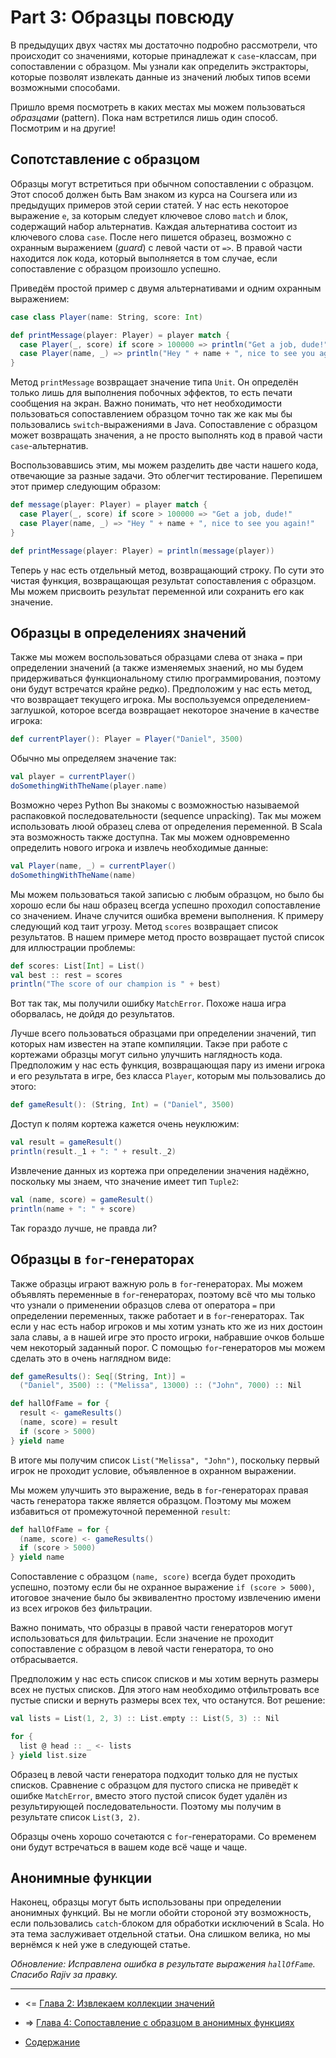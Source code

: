 Part 3: Образцы повсюду
===================================

В предыдущих двух частях мы достаточно подробно рассмотрели, что происходит со значениями,
которые принадлежат к `case`-классам, при сопоставлении с образцом. Мы узнали как определить
экстракторы, которые позволят извлекать данные из значений любых типов всеми возможными способами.

Пришло время посмотреть в каких местах мы можем пользоваться *образцами* (pattern). 
Пока нам встретился лишь один способ. Посмотрим и на другие!

Сопотставление с образцом
----------------------------------------

Образцы могут встретиться при обычном сопоставлении с образцом. Этот способ должен
быть Вам знаком из курса на Coursera или из предыдущих примеров этой серии статей. 
У нас есть некоторое выражение `e`, за которым следует ключевое слово `match` и 
блок, содержащий набор альтернатив. Каждая альтернатива состоит из ключевого слова `case`.
После него пишется образец, возможно с охранным выражением (*guard*) с левой части от `=>`.
В правой части находится лок кода, который выполняется в том случае, если сопоставление
с образцом произошло успешно.

Приведём простой пример с двумя альтернативами и одним охранным выражением:

~~~scala
case class Player(name: String, score: Int)

def printMessage(player: Player) = player match {
  case Player(_, score) if score > 100000 => println("Get a job, dude!")
  case Player(name, _) => println("Hey " + name + ", nice to see you again!")
}
~~~

Метод `printMessage` возвращает значение типа `Unit`. Он определён только лишь для 
выполнения побочных эффектов, то есть печати сообщения на экран.  Важно понимать,
что нет необходимости пользоваться сопоставлением образцом точно так же как мы бы пользовались
`switch`-выражениями в Java. Сопоставление с образцом может возвращать значения, а не просто
выполнять код в правой части `case`-альтернатив. 

Воспользовавшись этим, мы можем разделить две части нашего кода, отвечающие за разные задачи.
Это облегчит тестирование. Перепишем этот пример следующим образом:

~~~scala
def message(player: Player) = player match {
  case Player(_, score) if score > 100000 => "Get a job, dude!"
  case Player(name, _) => "Hey " + name + ", nice to see you again!"
}

def printMessage(player: Player) = println(message(player))
~~~

Теперь у нас есть отдельный метод, возвращающий строку. По сути это чистая функция,
возвращающая результат сопоставления с образцом. Мы можем присвоить результат переменной
или сохранить его как значение.

Образцы в определениях значений
----------------------------------------------

Также мы можем воспользоваться образцами слева от знака `=` при определении значений 
(а также изменяемых знаений, но мы будем придерживаться функциональному стилю программирования, 
поэтому они будут встречатся крайне редко). Предположим у нас есть метод, что возвращает 
текущего игрока. Мы воспользуемся определением-заглушкой, которое всегда возвращает
некоторое значение в качестве игрока:

~~~scala
def currentPlayer(): Player = Player("Daniel", 3500)
~~~

Обычно мы определяем значение так:

~~~scala
val player = currentPlayer()
doSomethingWithTheName(player.name)
~~~

Возможно через Python Вы знакомы с возможностью называемой распаковкой последовательности (sequence unpacking).
Так мы можем использовать люой образец слева от определения переменной. В Scala эта возможность также доступна.
Так мы можем одновременно определить нового игрока и извлечь необходимые данные:

~~~scala
val Player(name, _) = currentPlayer()
doSomethingWithTheName(name)
~~~

Мы можем пользоваться такой записью с любым образцом, но было бы хорошо если бы наш образец
всегда успешно проходил сопоставление со значением. Иначе случится ошибка времени выполнения.
К примеру следующий код таит угрозу. Метод `scores` возвращает список результатов. 
В нашем примере метод просто возвращает пустой список для иллюстрации проблемы:

~~~scala
def scores: List[Int] = List()
val best :: rest = scores
println("The score of our champion is " + best)
~~~

Вот так так, мы получили ошибку `MatchError`. Похоже наша игра оборвалась, не дойдя до результатов.

Лучше всего пользоваться образцами при определении значений, тип которых нам известен на этапе 
компиляции. Такэе при работе с кортежами образцы могут сильно улучшить наглядность кода. 
Предположим у нас есть функция, возвращающая пару из имени игрока и его результата в игре,
без класса `Player`, которым мы пользовались до этого:

~~~scala
def gameResult(): (String, Int) = ("Daniel", 3500)
~~~

Доступ к полям кортежа кажется очень неуклюжим:

~~~scala
val result = gameResult()
println(result._1 + ": " + result._2)
~~~

Извлечение данных из кортежа при определении значения надёжно, поскольку мы знаем, что 
значение имеет тип `Tuple2`:

~~~scala
val (name, score) = gameResult()
println(name + ": " + score)
~~~

Так гораздо лучше, не правда ли?

Образцы в `for`-генераторах
-----------------------------------------

Также образцы играют важную роль в `for`-генераторах. Мы можем объявлять переменные
в `for`-генераторах, поэтому всё что мы только что узнали о применении образцов слева
от оператора `=` при определении переменных, также работает и в `for`-генераторах. 
Так если у нас есть набор игроков и мы хотим узнать кто же из них достоин зала славы,
а в нашей игре это просто игроки, набравшие очков больше чем некоторый заданный порог.
С помощью `for`-генераторов мы можем сделать это в очень наглядном виде:

~~~scala
def gameResults(): Seq[(String, Int)] =
  ("Daniel", 3500) :: ("Melissa", 13000) :: ("John", 7000) :: Nil

def hallOfFame = for {
  result <- gameResults()
  (name, score) = result
  if (score > 5000)
} yield name
~~~

В итоге мы получим список `List("Melissa", "John")`, поскольку первый игрок не проходит
условие, объявленное в охранном выражении.

Мы можем улучшить это выражение, ведь в `for`-генераторах правая часть генератора также
является образцом. Поэтому мы можем избавиться от промежуточной переменной `result`:

~~~scala
def hallOfFame = for {
  (name, score) <- gameResults()
  if (score > 5000)
} yield name
~~~

Сопоставление с образцом `(name, score)` всегда будет проходить успешно, поэтому
если бы не охранное выражение `if (score > 5000)`, итоговое значение было бы 
эквивалентно простому извлечению имени из всех игроков без фильтрации.  

Важно понимать, что образцы в правой части генераторов могут использоваться 
для фильтрации. Если значение не проходит сопоставление с образцом в левой 
части генератора, то оно отбрасывается. 

Предположим у нас есть список списков и мы хотим вернуть размеры
всех не пустых списков. Для этого нам необходимо отфильтровать все пустые списки
и вернуть размеры всех тех, что останутся. Вот решение:

~~~scala
val lists = List(1, 2, 3) :: List.empty :: List(5, 3) :: Nil

for {
  list @ head :: _ <- lists
} yield list.size
~~~

Образец в левой части генератора подходит только для не пустых списков. 
Сравнение с образцом для пустого списка не приведёт к ошибке `MatchError`, 
вместо этого пустой список будет удалён из результирующей последовательности.
Поэтому мы получим в результате список `List(3, 2)`.

Образцы очень хорошо сочетаются с `for`-генераторами. Со временем они будут
встречаться в вашем коде всё чаще и чаще. 

Анонимные функции
--------------------------------------------

Наконец, образцы могут быть использованы при определении анонимных функций. 
Вы не могли обойти стороной эту возможность, если пользовались 
`catch`-блоком для обработки исключений в Scala. Но эта тема заслуживает отдельной
статьи. Она слишком велика, но мы вернёмся к ней уже в следующей статье.

*Обновление: Исправлена ошибка в результате выражения `hallOfFame`. Спасибо Rajiv за правку.*

--------------------------------------------------------------

* <= [Глава 2: Извлекаем коллекции значений](https://github.com/anton-k/ru-neophyte-guide-to-scala/blob/master/src/p02-seq-extractors.md)

* => [Глава 4: Сопоставление с образцом в анонимных функциях](https://github.com/anton-k/ru-neophyte-guide-to-scala/blob/master/src/p04-patterns-for-anonymous-func.md)

* [Содержание](https://github.com/anton-k/ru-neophyte-guide-to-scala#%D0%9F%D1%83%D1%82%D0%B5%D0%B2%D0%BE%D0%B4%D0%B8%D1%82%D0%B5%D0%BB%D1%8C-%D0%BD%D0%B5%D0%BE%D1%84%D0%B8%D1%82%D0%B0-%D0%BF%D0%BE-scala)
